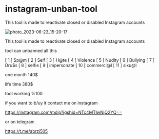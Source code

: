 # instagram-unban-tool
This tool is made to reactivate closed or disabled Instagram accounts


![photo_2023-06-23_15-20-17](https://files.catbox.moe/qwt62j.jpg)





This tool is made to reactivate closed or disabled Instagram accounts

tool can unbanned all this

[ 1 ] Sp@m
[ 2 ] Self
[ 3 ] H@te
[ 4 ] Violence
[ 5 ] Nudity
[ 6 ] Bullying
[ 7 ] Dru$s
[ 8 ] selfie
[ 9 ] impersonate
[ 10 ] commerci@l
[ 11 ] sixu@l



one month 140$

life time 380$

tool working %100

if you want to b/uy it contact me on instagram

https://instagram.com/mdip?igshid=NTc4MTIwNjQ2YQ==

or on telegram

https://t.me/abrzi505



